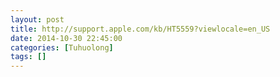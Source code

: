 ```yaml
---
layout: post
title: http://support.apple.com/kb/HT5559?viewlocale=en_US
date: 2014-10-30 22:45:00
categories: [Tuhuolong]
tags: []
---
```

              